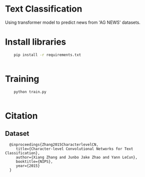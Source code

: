 # Text Classification
Using transformer model to predict news from 'AG NEWS' datasets.


# Install libraries
```bash
	pip install -r requirements.txt
	
```


# Training
```bash
	python train.py
	
```


# Citation

## Dataset

```
  @inproceedings{Zhang2015CharacterlevelCN,
     title={Character-level Convolutional Networks for Text Classification},
     author={Xiang Zhang and Junbo Jake Zhao and Yann LeCun},
     booktitle={NIPS},
     year={2015}
  }
```
